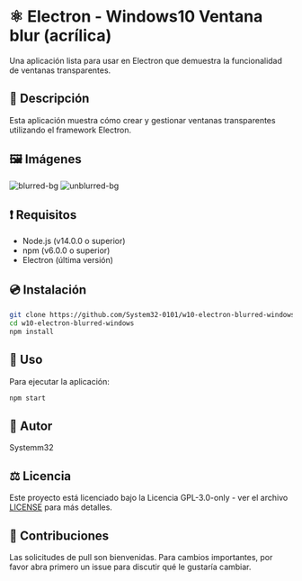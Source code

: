 # ⚛ Electron - Windows10 Ventana blur (acrílica)

Una aplicación lista para usar en Electron que demuestra la funcionalidad de ventanas transparentes.

## 📰 Descripción

Esta aplicación muestra cómo crear y gestionar ventanas transparentes utilizando el framework Electron.

## 🖼 Imágenes

![blurred-bg](https://github.com/user-attachments/assets/0e3f979b-e6b4-4c2d-8705-b20cd2215dc7)
![unblurred-bg](https://github.com/user-attachments/assets/a4d986f2-ea4f-4233-8b2a-ef29d87bfe09)

## ❗ Requisitos

- Node.js (v14.0.0 o superior)
- npm (v6.0.0 o superior)
- Electron (última versión)

## 💿 Instalación

```bash
git clone https://github.com/System32-0101/w10-electron-blurred-windows
cd w10-electron-blurred-windows
npm install
```

## 🤚 Uso

Para ejecutar la aplicación:

```bash
npm start
```

## 🤺 Autor

Systemm32

## ⚖ Licencia

Este proyecto está licenciado bajo la Licencia GPL-3.0-only - ver el archivo [LICENSE](LICENSE) para más detalles.

## 🤝 Contribuciones

Las solicitudes de pull son bienvenidas. Para cambios importantes, por favor abra primero un issue para discutir qué le gustaría cambiar.
